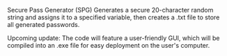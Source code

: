 Secure Pass Generator (SPG) Generates a secure 20-character random string and assigns it to a specified variable, then creates a .txt file to store all generated passwords.

Upcoming update: The code will feature a user-friendly GUI, which will be compiled into an .exe file for easy deployment on the user's computer.
